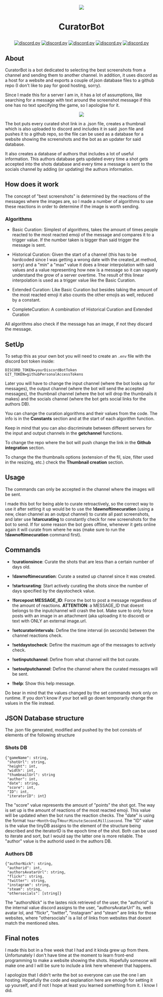 <p align="center"><img src="https://user-images.githubusercontent.com/24371572/104768884-1fa5f400-574d-11eb-93c4-10b24f8ce06e.jpg">
 
# <p align="center">CuratorBot</p>
 <p align="center">
  <a href="https://github.com/Rapptz/discord.py/">
     <img src="https://img.shields.io/badge/discordpy-1.6.0-blue.svg" alt="discord.py"></a>
  <a href="https://github.com/msiemens/tinydb">
     <img src="https://img.shields.io/badge/tinyDB-4.3.0-blue.svg" alt="discord.py"></a>
  <a href="https://github.com/gitpython-developers/GitPython">
     <img src="https://img.shields.io/badge/gitPython-3.1.12-blue.svg" alt="discord.py"></a>
  <a href="https://github.com/python-pillow/Pillow">
     <img src="https://img.shields.io/badge/pillow-8.1.0-blue.svg" alt="discord.py"></a>
  <a href="https://github.com/psf/requests">
     <img src="https://img.shields.io/badge/requests-2.22.0-blue.svg" alt="discord.py"></a>
 
## About
 
CuratorBot is a bot dedicated to selecting the best screenshots from a channel and sending them to another channel. In addition, it uses discord as a host for a website and exports a couple of.json database files to a github repo (I don't like to pay for good hosting, sorry).
 
Since I made this for a server I am in, it has a lot of assumptions, like searching for a message with text around the screenshot message if this one has no text specifying the game, so I apologise for it.
 
<p align="center"><img src="https://user-images.githubusercontent.com/24371572/104781820-eb88fe00-5761-11eb-91d0-6daf4448ebad.png">
 
The bot puts every curated shot link in a .json file, creates a thumbnail which is also uploaded to discord and includes it in said .json file and pushes it to a github repo, so the file can be used as a database for a website showing the screenshots and the bot as an updater for said database.

It also creates a database of authors that includes a lot of useful information. This authors database gets updated every time a shot gets accepted into the shots database and every time a message is sent to the socials channel by adding (or updating) the authors information.
 
## How does it work
 
The concept of "best screenshots" is determined by the reactions of the messages where the images are, so I made a number of algorithms to use these reactions in order to determine if the image is worth sending.
 
### Algorithms
 
- Basic Curation: Simplest of algorithms, takes the amount of times people reacted to the most reacted emoji of the message and compares it to a trigger value. If the number taken is bigger than said trigger the message is sent.
 
- Historical Curation: Given the start of a channel (this has to be hardcoded since I was getting a wrong date with the created_at method, sorry) and a "min" a "max" value it does a linear interpolation with said values and a value representing how new is a message so it can vaguely understand the grow of a server overtime. The result of this linear interpolation is used as a trigger value like the Basic Curation.
 
- Extended Curation: Like Basic Curation but besides taking the amount of the most reacted emoji it also counts the other emojis as well, reduced by a constant.
 
- CompleteCuration: A combination of Historical Curation and Extended Curation
 
All algorithms also check if the message has an image, if not they discard the message.
 
## SetUp
 
To setup this as your own bot you will need to create an `.env` file with the discord bot token inside:
 
```
DISCORD_TOKEN=yourDiscordBotToken
GIT_TOKEN=githubPersonalAccessTokens
```
 
Later you will have to change the input channel (where the bot looks up for messages), the output channel (where the bot will send the accepted messages), the thumbnail channel (where the bot will drop the thumbnails it makes) and the socials channel (where the bot gets social links for the authors DB).
 
You can change the curation algorithms and their values from the code. The info is in the **Constants** section and at the start of each algorithm function.
 
Keep in mind that you can also discriminate between different servers for the input and output channels in the **getchannel** functions.
 
To change the repo where the bot will push change the link in the **Github integration** section.
 
To change the the thumbnails options (extension of the fil, size, filter used in the resizing, etc.) check the **Thumbnail creation** section.
 
## Usage
 
The commands can only be accepted in the channel where the images will be sent.
 
I made this bot for being able to curate retroactively, so the correct way to use it after setting it up would be to use the **!dawnoftimecuration** (using a new, clean channel as an output channel) to curate all past screenshots, and later use **!starcurating** to constantly check for new screenshots for the bot to send. If for some reason the bot goes offline, whenever it gets online again it will curate from where he was (make sure to run the **!dawnoftimecuration** command first).
 
## Commands
 
  - **!curationsince**:       Curate the shots that are less than a certain number of days old.
  - **!dawnoftimecuration**:  Curate a seated up channel since it was created.
  - **!startcurating**: Start actively curating the shots since the number of days specified by the daystocheck value.
   - **!forcepost MESSAGE_ID**: Force the bot to post a message regardless of the amount of reactions. **ATTENTION**: a MESSAGE_ID that doesnt belongs to the inputchannel will crash the bot. Make sure to only force posts with an image in an attachment (aka uploading it to discord) or text with ONLY an external image.url.
 
  - **!setcuratorintervals**: Define the time interval (in seconds) between the channel reactions check.
  - **!setdaystocheck**:      Define the maximum age of the messages to actively check.
  - **!setinputchannel**:     Define from what channel will the bot curate.
  - **!setoutputchannel**:    Define the channel where the curated messages will be sent.
 
  - **!help**: Show this help message.
 
  Do bear in mind that the values changed by the set commands work only on runtime. If you don't know if your bot will go down temporarily change the values in the file instead.
 
## JSON Database structure
 
The .json file generated, modified and pushed by the bot consists of elements of the following structure

### Shots DB
 
```
{"gameName": string,
 "shotUrl": string,
 "height": int,
 "width": int,
 "thumbnailUrl": string 
 "author": int,
 "date": string,
 "score": int,
 "ID": int,
 "iteratorID": int}
```
 


The "score" value represents the amount of "points" the shot got. The way is set up is the amount of reactions of the most reacted emoji. This value will be updated when the bot runs the reaction checks.
The "date" is using the format `Year`-`Month`-`Day`T`Hour`:`Minute`:`Second`.`Millisecond`.
The "ID" value is the value the tinyDB assigns to the element of the structure being described and the iteratorID is the epoch time of the shot. Both can be used to iterate and sort, but I would say the latter one is more reliable.
The "author" value is the authorid used in the authors DB.
 
### Authors DB

```
{"authorNick": string,
 "authorid": int,
 "authorsAvatarUrl": string,
 "flickr": string,
 "twitter": string,
 "instagram": string,
 "steam": string,
 "othersocials": [string]}
 ```

The "authorsNick" is the lastes nick retrieved of the user, the "authorid" is the internal value discord assigns to the user, "authorsAvatarUrl" its, well avatar lol, and "flickr", "twitter", "instagram" and "steam" are links for those websites, where "othersocials" is a list of links from websites that doesnt match the mentioned sites.
 
## Final notes
 
I made this bot in a free week that I had and it kinda grew up from there. Unfortunately I don't have time at the moment to learn front-end programming to make a website showing the shots. Hopefully someone will make one and I will be sure to include a link here whenever that happens.
 
I apologize that I didn't write the bot so everyone can use the one I am hosting. Hopefully the code and explanation here are enough for setting it up yourself, and if not I hope at least you learned something from it. I know I did.


